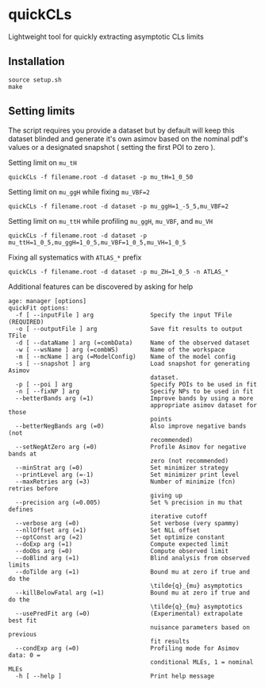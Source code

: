 # quickCLs
Lightweight tool for quickly extracting asymptotic CLs limits 

## Installation
```
source setup.sh
make
```

## Setting limits
The script requires you provide a dataset but by default will keep this dataset blinded
and generate it's own asimov based on the nominal pdf's values or a designated snapshot 
( setting the first POI to zero ). 

Setting limit on `mu_tH`
```
quickCLs -f filename.root -d dataset -p mu_tH=1_0_50
```

Setting limit on `mu_ggH` while fixing `mu_VBF=2`
```
quickCLs -f filename.root -d dataset -p mu_ggH=1_-5_5,mu_VBF=2
```

Setting limit on `mu_ttH` while profiling `mu_ggH`, `mu_VBF`, and `mu_VH`
```
quickCLs -f filename.root -d dataset -p mu_ttH=1_0_5,mu_ggH=1_0_5,mu_VBF=1_0_5,mu_VH=1_0_5
```

Fixing all systematics with `ATLAS_*` prefix
```
quickCLs -f filename.root -d dataset -p mu_ZH=1_0_5 -n ATLAS_*
```

Additional features can be discovered by asking for help
```
age: manager [options]
quickFit options:
  -f [ --inputFile ] arg                Specify the input TFile (REQUIRED)
  -o [ --outputFile ] arg               Save fit results to output TFile
  -d [ --dataName ] arg (=combData)     Name of the observed dataset
  -w [ --wsName ] arg (=combWS)         Name of the workspace
  -m [ --mcName ] arg (=ModelConfig)    Name of the model config
  -s [ --snapshot ] arg                 Load snapshot for generating Asimov
                                        dataset.
  -p [ --poi ] arg                      Specify POIs to be used in fit
  -n [ --fixNP ] arg                    Specify NPs to be used in fit
  --betterBands arg (=1)                Improve bands by using a more
                                        appropriate asimov dataset for those
                                        points
  --betterNegBands arg (=0)             Also improve negative bands (not
                                        recommended)
  --setNegAtZero arg (=0)               Profile Asimov for negative bands at
                                        zero (not recommended)
  --minStrat arg (=0)                   Set minimizer strategy
  --printLevel arg (=-1)                Set minimizer print level
  --maxRetries arg (=3)                 Number of minimize (fcn) retries before
                                        giving up
  --precision arg (=0.005)              Set % precision in mu that defines
                                        iterative cutoff
  --verbose arg (=0)                    Set verbose (very spammy)
  --nllOffset arg (=1)                  Set NLL offset
  --optConst arg (=2)                   Set optimize constant
  --doExp arg (=1)                      Compute expected limit
  --doObs arg (=0)                      Compute observed limit
  --doBlind arg (=1)                    Blind analysis from observed limits
  --doTilde arg (=1)                    Bound mu at zero if true and do the
                                        \tilde{q}_{mu} asymptotics
  --killBelowFatal arg (=1)             Bound mu at zero if true and do the
                                        \tilde{q}_{mu} asymptotics
  --usePredFit arg (=0)                 (Experimental) extrapolate best fit
                                        nuisance parameters based on previous
                                        fit results
  --condExp arg (=0)                    Profiling mode for Asimov data: 0 =
                                        conditional MLEs, 1 = nominal MLEs
  -h [ --help ]                         Print help message
```
